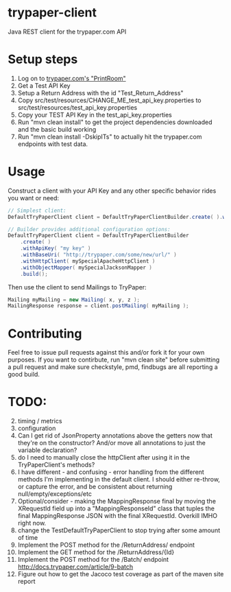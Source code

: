 # trypaper-client
Java REST client for the trypaper.com API

# Setup steps
1. Log on to [trypaper.com's "PrintRoom"](https://www.trypaper.com/Authentication)
2. Get a Test API Key 
3. Setup a Return Address with the id "Test_Return_Address"
4. Copy src/test/resources/CHANGE_ME_test_api_key.properties to src/test/resources/test_api_key.properties
5. Copy your TEST API Key in the test_api_key.properties
6. Run "mvn clean install" to get the project dependencies downloaded and the basic build working
7. Run "mvn clean install -DskipITs" to actually hit the trypaper.com endpoints with test data.

# Usage
Construct a client with your API Key and any other specific behavior rides you want or need:
```Java
// Simplest client:
DefaultTryPaperClient client = DefaultTryPaperClientBuilder.create( ).withApiKey( "my key" ).build( );

// Builder provides additional configuration options:
DefaultTryPaperClient client = DefaultTryPaperClientBuilder
    .create( )
    .withApiKey( "my key" )
    .withBaseUri( "http://trypaper.com/some/new/url/" )
    .withHttpClient( mySpecialApacheHttpClient )
    .withObjectMapper( mySpecialJacksonMapper )
    .build();
```

Then use the client to send Mailings to TryPaper:
```Java
Mailing myMailing = new Mailing( x, y, z );
MailingResponse response = client.postMailing( myMailing );
```

# Contributing
Feel free to issue pull requests against this and/or fork it for your own purposes.  If you want to contirbute, run "mvn clean site" before submitting a pull request and make sure checkstyle, pmd, findbugs are all reporting a good build.

# TODO:
2. timing / metrics
3. configuration
6. Can I get rid of JsonProperty annotations above the getters now that they're on the constructor?  And/or move all annotations
to just the variable declaration?
8. do I need to manually close the httpClient after using it in the TryPaperClient's methods?
12. I have different - and confusing - error handling from the different methods I'm implementing in the default client.
    I should either re-throw, or capture the error, and be consistent about returning null/empty/exceptions/etc
13. Optional/consider - making the MappingResponse final by moving the XRequestId field up into a "MappingResponseId" class
    that tuples the final MappingResponse JSON with the final XRequestId.  Overkill IMHO right now.
19. change the TestDefaultTryPaperClient to stop trying after some amount of time
21. Implement the POST method for the /ReturnAddress/ endpoint
22. Implement the GET method for the /ReturnAddress/{Id}
23. Implement the POST method for the /Batch/ endpoint http://docs.trypaper.com/article/9-batch 
24. Figure out how to get the Jacoco test coverage as part of the maven site report
